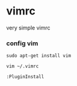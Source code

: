 # vimrc
very simple vimrc

### config vim
```shell
sudo apt-get install vim

vim ~/.vimrc

:PluginInstall
```
